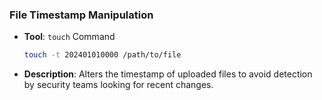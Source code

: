 ### File Timestamp Manipulation
  - **Tool**: `touch` Command
    ```bash
    touch -t 202401010000 /path/to/file
    ```
  - **Description**: Alters the timestamp of uploaded files to avoid detection by security teams looking for recent changes.